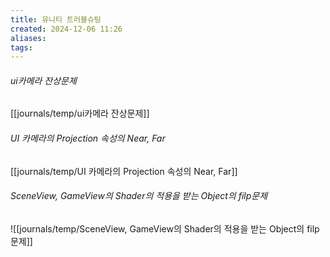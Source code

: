 ```yaml
---
title: 유니티 트러블슈팅
created: 2024-12-06 11:26
aliases: 
tags:
---
```


###### ui카메라 잔상문제
[[journals/temp/ui카메라 잔상문제]]



###### UI 카메라의 Projection 속성의 Near, Far
[[journals/temp/UI 카메라의 Projection 속성의 Near, Far]]


###### SceneView, GameView의 Shader의 적용을 받는 Object의 filp문제
![[journals/temp/SceneView, GameView의 Shader의 적용을 받는 Object의 filp문제]]
